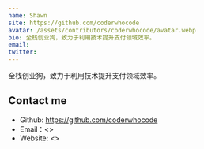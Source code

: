```yaml
---
name: Shawn
site: https://github.com/coderwhocode
avatar: /assets/contributors/coderwhocode/avatar.webp
bio: 全栈创业狗，致力于利用技术提升支付领域效率。
email: 
twitter: 
---
```


全栈创业狗，致力于利用技术提升支付领域效率。

## Contact me

- Github: <https://github.com/coderwhocode>
- Email：<>
- Website: <>
